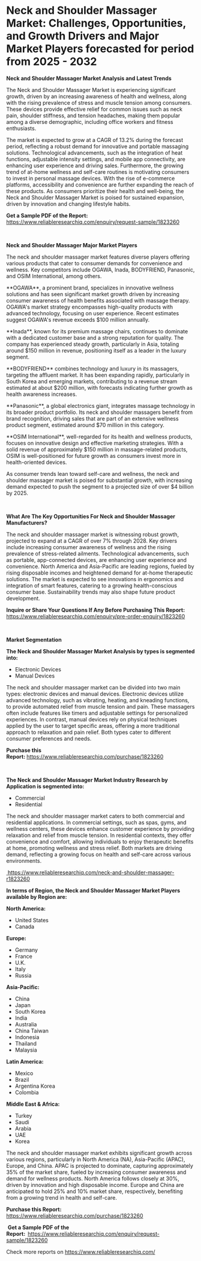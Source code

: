 <p><h1>Neck and Shoulder Massager Market: Challenges, Opportunities, and Growth Drivers and Major Market Players forecasted for period from 2025 - 2032</h1></p><p><strong>Neck and Shoulder Massager Market Analysis and Latest Trends</strong></p>
<p><p>The Neck and Shoulder Massager Market is experiencing significant growth, driven by an increasing awareness of health and wellness, along with the rising prevalence of stress and muscle tension among consumers. These devices provide effective relief for common issues such as neck pain, shoulder stiffness, and tension headaches, making them popular among a diverse demographic, including office workers and fitness enthusiasts.</p><p>The market is expected to grow at a CAGR of 13.2% during the forecast period, reflecting a robust demand for innovative and portable massaging solutions. Technological advancements, such as the integration of heat functions, adjustable intensity settings, and mobile app connectivity, are enhancing user experience and driving sales. Furthermore, the growing trend of at-home wellness and self-care routines is motivating consumers to invest in personal massage devices. With the rise of e-commerce platforms, accessibility and convenience are further expanding the reach of these products. As consumers prioritize their health and well-being, the Neck and Shoulder Massager Market is poised for sustained expansion, driven by innovation and changing lifestyle habits.</p></p>
<p><strong>Get a Sample PDF of the Report:&nbsp;</strong> <a href="https://www.reliableresearchiq.com/enquiry/request-sample/1823260?utm_campaign=2200&utm_medium=2&utm_source=Github&utm_content=ia&utm_term=16022025&utm_id=neck-and-shoulder-massager">https://www.reliableresearchiq.com/enquiry/request-sample/1823260</a></p>
<p>&nbsp;</p>
<p><strong>Neck and Shoulder Massager Major Market Players</strong></p>
<p><p>The neck and shoulder massager market features diverse players offering various products that cater to consumer demands for convenience and wellness. Key competitors include OGAWA, Inada, BODYFRIEND, Panasonic, and OSIM International, among others.</p><p>**OGAWA**, a prominent brand, specializes in innovative wellness solutions and has seen significant market growth driven by increasing consumer awareness of health benefits associated with massage therapy. OGAWA's market strategy encompasses high-quality products with advanced technology, focusing on user experience. Recent estimates suggest OGAWA's revenue exceeds $100 million annually.</p><p>**Inada**, known for its premium massage chairs, continues to dominate with a dedicated customer base and a strong reputation for quality. The company has experienced steady growth, particularly in Asia, totaling around $150 million in revenue, positioning itself as a leader in the luxury segment.</p><p>**BODYFRIEND** combines technology and luxury in its massagers, targeting the affluent market. It has been expanding rapidly, particularly in South Korea and emerging markets, contributing to a revenue stream estimated at about $200 million, with forecasts indicating further growth as health awareness increases.</p><p>**Panasonic**, a global electronics giant, integrates massage technology in its broader product portfolio. Its neck and shoulder massagers benefit from brand recognition, driving sales that are part of an extensive wellness product segment, estimated around $70 million in this category.</p><p>**OSIM International**, well-regarded for its health and wellness products, focuses on innovative design and effective marketing strategies. With a solid revenue of approximately $150 million in massage-related products, OSIM is well-positioned for future growth as consumers invest more in health-oriented devices.</p><p>As consumer trends lean toward self-care and wellness, the neck and shoulder massager market is poised for substantial growth, with increasing demand expected to push the segment to a projected size of over $4 billion by 2025.</p></p>
<p>&nbsp;</p>
<p><strong>What Are The Key Opportunities For Neck and Shoulder Massager Manufacturers?</strong></p>
<p><p>The neck and shoulder massager market is witnessing robust growth, projected to expand at a CAGR of over 7% through 2028. Key drivers include increasing consumer awareness of wellness and the rising prevalence of stress-related ailments. Technological advancements, such as portable, app-connected devices, are enhancing user experience and convenience. North America and Asia-Pacific are leading regions, fueled by rising disposable incomes and heightened demand for at-home therapeutic solutions. The market is expected to see innovations in ergonomics and integration of smart features, catering to a growing health-conscious consumer base. Sustainability trends may also shape future product development.</p></p>
<p><strong>Inquire or Share Your Questions If Any Before Purchasing This Report:</strong> <a href="https://www.reliableresearchiq.com/enquiry/pre-order-enquiry/1823260?utm_campaign=2200&utm_medium=2&utm_source=Github&utm_content=ia&utm_term=16022025&utm_id=neck-and-shoulder-massager">https://www.reliableresearchiq.com/enquiry/pre-order-enquiry/1823260</a></p>
<p>&nbsp;</p>
<p><strong>Market Segmentation</strong></p>
<p><strong>The Neck and Shoulder Massager Market Analysis by types is segmented into:</strong></p>
<p><ul><li>Electronic Devices</li><li>Manual Devices</li></ul></p>
<p><p>The neck and shoulder massager market can be divided into two main types: electronic devices and manual devices. Electronic devices utilize advanced technology, such as vibrating, heating, and kneading functions, to provide automated relief from muscle tension and pain. These massagers often include features like timers and adjustable settings for personalized experiences. In contrast, manual devices rely on physical techniques applied by the user to target specific areas, offering a more traditional approach to relaxation and pain relief. Both types cater to different consumer preferences and needs.</p></p>
<p><strong>Purchase this Report:&nbsp;</strong><a href="https://www.reliableresearchiq.com/purchase/1823260?utm_campaign=2200&utm_medium=2&utm_source=Github&utm_content=ia&utm_term=16022025&utm_id=neck-and-shoulder-massager">https://www.reliableresearchiq.com/purchase/1823260</a></p>
<p>&nbsp;</p>
<p><strong>The Neck and Shoulder Massager Market Industry Research by Application is segmented into:</strong></p>
<p><ul><li>Commercial</li><li>Residential</li></ul></p>
<p><p>The neck and shoulder massager market caters to both commercial and residential applications. In commercial settings, such as spas, gyms, and wellness centers, these devices enhance customer experience by providing relaxation and relief from muscle tension. In residential contexts, they offer convenience and comfort, allowing individuals to enjoy therapeutic benefits at home, promoting wellness and stress relief. Both markets are driving demand, reflecting a growing focus on health and self-care across various environments.</p></p>
<p><a href="https://www.reliableresearchiq.com/neck-and-shoulder-massager-r1823260?utm_campaign=2200&utm_medium=2&utm_source=Github&utm_content=ia&utm_term=16022025&utm_id=neck-and-shoulder-massager">&nbsp;https://www.reliableresearchiq.com/neck-and-shoulder-massager-r1823260</a></p>
<p><strong>In terms of Region, the Neck and Shoulder Massager Market Players available by Region are:</strong></p>
<p>
    <p> <strong> North America: </strong>
        <ul>
            <li>United States</li>
            <li>Canada</li>
        </ul>
        </p> 
    <p> <strong> Europe: </strong>
        <ul>
            <li>Germany</li>
            <li>France</li>
            <li>U.K.</li>
            <li>Italy</li>
            <li>Russia</li>
        </ul>
        </p> 
    <p> <strong> Asia-Pacific: </strong>
        <ul>
            <li>China</li>
            <li>Japan</li>
            <li>South Korea</li>
            <li>India</li>
            <li>Australia</li>
            <li>China Taiwan</li>
            <li>Indonesia</li>
            <li>Thailand</li>
            <li>Malaysia</li>
        </ul>
        </p> 
    <p> <strong> Latin America: </strong>
        <ul>
            <li>Mexico</li>
            <li>Brazil</li>
            <li>Argentina Korea</li>
            <li>Colombia</li>
        </ul>
        </p> 
    <p> <strong> Middle East & Africa: </strong>
        <ul>
            <li>Turkey</li>
            <li>Saudi</li>
            <li>Arabia</li>
            <li>UAE</li>
            <li>Korea</li>
        </ul>
    </p>
    </p>
<p><p>The neck and shoulder massager market exhibits significant growth across various regions, particularly in North America (NA), Asia-Pacific (APAC), Europe, and China. APAC is projected to dominate, capturing approximately 35% of the market share, fueled by increasing consumer awareness and demand for wellness products. North America follows closely at 30%, driven by innovation and high disposable income. Europe and China are anticipated to hold 25% and 10% market share, respectively, benefiting from a growing trend in health and self-care.</p></p>
<p><strong>Purchase this Report: </strong><a href="https://www.reliableresearchiq.com/purchase/1823260?utm_campaign=2200&utm_medium=2&utm_source=Github&utm_content=ia&utm_term=16022025&utm_id=neck-and-shoulder-massager">https://www.reliableresearchiq.com/purchase/1823260</a></p>
<p>&nbsp;<strong>Get a Sample PDF of the Report:&nbsp;&nbsp;</strong><a href="https://www.reliableresearchiq.com/enquiry/request-sample/1823260?utm_campaign=2200&utm_medium=2&utm_source=Github&utm_content=ia&utm_term=16022025&utm_id=neck-and-shoulder-massager">https://www.reliableresearchiq.com/enquiry/request-sample/1823260</a></p>
<p><strong></strong></p>
<p>Check more reports on <a href="https://www.reliableresearchiq.com/?utm_campaign=2200&utm_medium=2&utm_source=Github&utm_content=ia&utm_term=16022025&utm_id=neck-and-shoulder-massager">https://www.reliableresearchiq.com/</a></p>